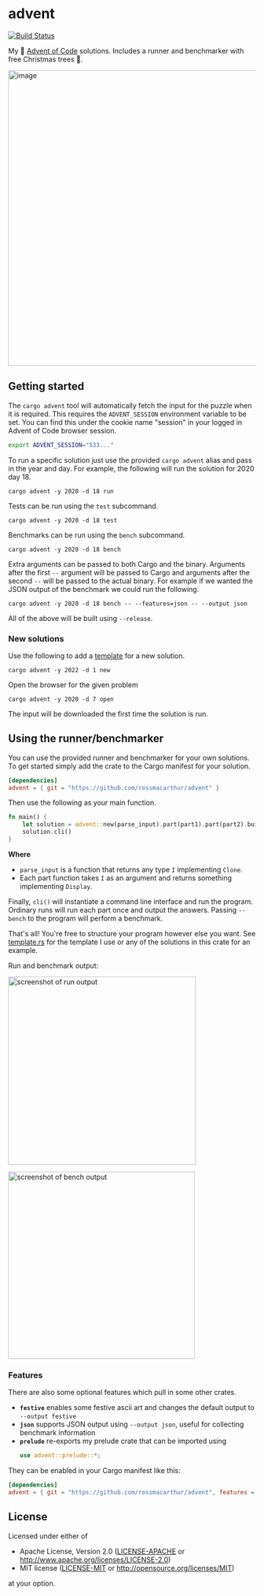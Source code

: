 # advent

[![Build Status](https://github.com/rossmacarthur/advent/actions/workflows/build.yaml/badge.svg)](https://github.com/rossmacarthur/advent/actions/workflows/build.yaml)

My 🎅 [Advent of Code](https://adventofcode.com) solutions. Includes a runner
and benchmarker with free Christmas trees 🎄.

<img width="600" alt="image" src="https://user-images.githubusercontent.com/17109887/206856121-6a5078e3-5ebf-4973-b530-3639b30a2efa.png">

## Getting started

The `cargo advent` tool will automatically fetch the input for the puzzle when
it is required. This requires the `ADVENT_SESSION` environment variable to be
set. You can find this under the cookie name "session" in your logged in Advent
of Code browser session.

```sh
export ADVENT_SESSION="533..."
```

To run a specific solution just use the provided `cargo advent` alias and pass
in the year and day. For example, the following will run the solution for 2020
day 18.

```
cargo advent -y 2020 -d 18 run
```

Tests can be run using the `test` subcommand.

```
cargo advent -y 2020 -d 18 test
```

Benchmarks can be run using the  `bench` subcommand.

```
cargo advent -y 2020 -d 18 bench
```

Extra arguments can be passed to both Cargo and the binary. Arguments after the
first `--` argument will be passed to Cargo and arguments after the second `--`
will be passed to the actual binary. For example if we wanted the JSON output of
the benchmark we could run the following.

```
cargo advent -y 2020 -d 18 bench -- --features=json -- --output json
```

All of the above will be built using `--release`.

### New solutions

Use the following to add a [template](./crates/cli/src/template.rs) for a new
solution.

```
cargo advent -y 2022 -d 1 new
```

Open the browser for the given problem

```
cargo advent -y 2020 -d 7 open
```

The input will be downloaded the first time the solution is run.

## Using the runner/benchmarker

You can use the provided runner and benchmarker for your own solutions. To get
started simply add the crate to the Cargo manifest for your solution.

```toml
[dependencies]
advent = { git = "https://github.com/rossmacarthur/advent" }
```

Then use the following as your main function.

```rust
fn main() {
    let solution = advent::new(parse_input).part(part1).part(part2).build();
    solution.cli()
}
```

**Where**

- `parse_input` is a function that returns any type `I` implementing `Clone`.
- Each part function takes `I` as an argument and returns something implementing
  `Display`.

Finally, `cli()` will instantiate a command line interface and run the program.
Ordinary runs will run each part once and output the answers. Passing `--bench`
to the program will perform a benchmark.

That's all! You're free to structure your program however else you want. See
[template.rs](./crates/cli/src/template.rs) for the template I use or any of the
solutions in this crate for an example.

Run and benchmark output:

<img width="382" alt="screenshot of run output"
       src="https://user-images.githubusercontent.com/17109887/206855331-d5f2ee15-0245-40c8-a673-be4f89a225c4.png">

<img width="380" alt="screenshot of bench output"
       src="https://user-images.githubusercontent.com/17109887/206855396-26d868b1-a9e9-414d-b655-9b979e091b4e.png">


### Features

There are also some optional features which pull in some other crates.

- **`festive`** enables some festive ascii art and changes the default output to
  `--output festive`
- **`json`** supports JSON output using `--output json`, useful for collecting
  benchmark information
- **`prelude`** re-exports my prelude crate that can be imported using
  ```rust
  use advent::prelude::*;
  ```

They can be enabled in your Cargo manifest like this:

```toml
[dependencies]
advent = { git = "https://github.com/rossmacarthur/advent", features = ["festive", "json"] }
```

## License

Licensed under either of

- Apache License, Version 2.0 ([LICENSE-APACHE](LICENSE-APACHE) or
  http://www.apache.org/licenses/LICENSE-2.0)
- MIT license ([LICENSE-MIT](LICENSE-MIT) or http://opensource.org/licenses/MIT)

at your option.
